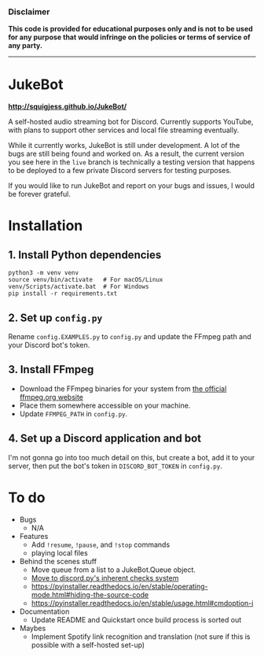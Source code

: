 ### Disclaimer
**This code is provided for educational purposes only and is not to be used for any purpose that would infringe on the policies or terms of service of any party.**

------------------------

# JukeBot

**http://squigjess.github.io/JukeBot/**

A self-hosted audio streaming bot for Discord. Currently supports YouTube, with plans to support other services and local file streaming eventually.

While it currently works, JukeBot is still under development. A lot of the bugs are still being found and worked on. As a result, the current version you see here in the `live` branch is technically a testing version that happens to be deployed to a few private Discord servers for testing purposes.

If you would like to run JukeBot and report on your bugs and issues, I would be forever grateful.

# Installation

## 1. Install Python dependencies
    python3 -m venv venv
    source venv/bin/activate   # For macOS/Linux
    venv/Scripts/activate.bat  # For Windows
    pip install -r requirements.txt

## 2. Set up `config.py`
Rename `config.EXAMPLES.py` to `config.py` and update the FFmpeg path and your Discord bot's token.

## 3. Install FFmpeg
* Download the FFmpeg binaries for your system from [the official ffmpeg.org website](https://ffmpeg.org/download.html)
* Place them somewhere accessible on your machine.
* Update `FFMPEG_PATH` in `config.py`.

## 4. Set up a Discord application and bot
I'm not gonna go into too much detail on this, but create a bot, add it to your server, then put the bot's token in `DISCORD_BOT_TOKEN` in `config.py`.

# To do
* Bugs
  * N/A
* Features
  * Add `!resume`, `!pause`, and `!stop` commands
  * playing local files
* Behind the scenes stuff
  * Move queue from a list to a JukeBot.Queue object.
  * [Move to discord.py's inherent checks system](https://discordpy.readthedocs.io/en/stable/ext/commands/commands.html?highlight=on_command_error#checks)
  * https://pyinstaller.readthedocs.io/en/stable/operating-mode.html#hiding-the-source-code
  * https://pyinstaller.readthedocs.io/en/stable/usage.html#cmdoption-i
* Documentation
  * Update README and Quickstart once build process is sorted out
* Maybes
  * Implement Spotify link recognition and translation (not sure if this is possible with a self-hosted set-up)
<!--
* [Have JukeBot auto-disconnect (maybe after a delay?) when the queue is exhausted.](https://www.py4u.net/discuss/262449)
* [Implement proper error handling](https://discordpy.readthedocs.io/en/stable/ext/commands/commands.html?highlight=on_command_error#error-handling)
* Fix exception when invoking `!nowplaying` with an empty queue
* stopwatch (under `!nowplaying`)
* Find out why compiled version doesn't launch a terminal window on Linux.
* Implement the ability to remove a single track from the queue in !clear
* Track/queue data refactor
* Make "queued" msg titles link to the OG video
* Logfile
* Update docstrings
* work on build script
* Move config to .json in anticipation of exe distribution
* Add a way to clear the queue.
* Function-ify redundant embed/dialog code in `!play`.
* Work on a nicer-looking `!help` command.
* Add a pretty `!queue` command.
* Set up GitHub Pages website for JukeBot.
* Re-implement `!skip`.
* PySimpleGUI
-->
